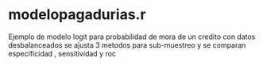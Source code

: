# modelopagadurias.r
Ejemplo de modelo logit para probabilidad de mora de un credito con datos 
desbalanceados se ajusta 3 metodos para sub-muestreo y se comparan especificidad , sensitividad y roc
